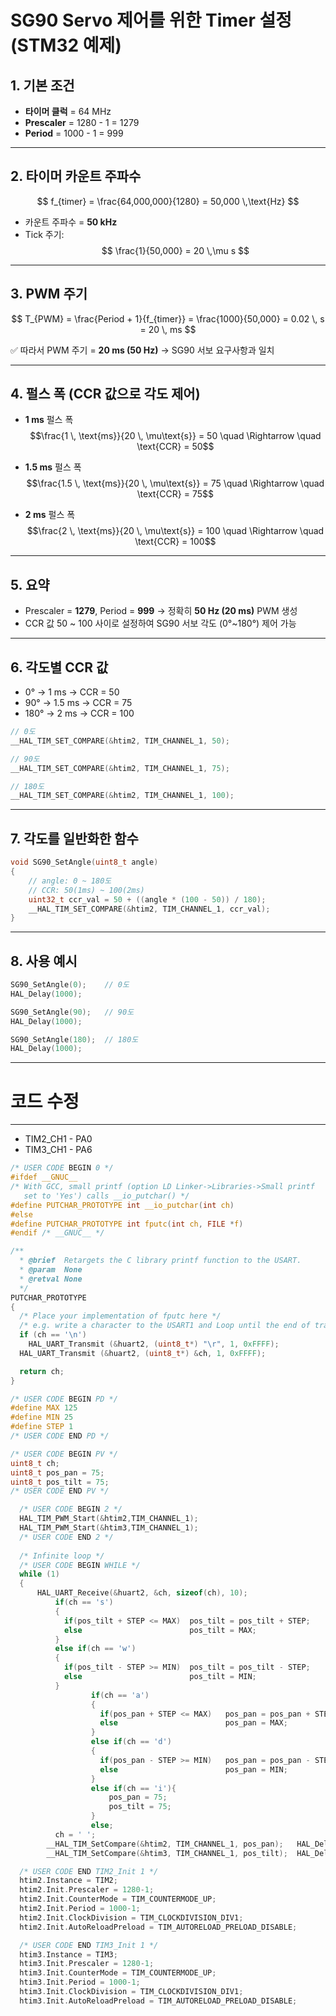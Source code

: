 # SG90 Servo 제어를 위한 Timer 설정 (STM32 예제)

## 1. 기본 조건
- **타이머 클럭** = 64 MHz  
- **Prescaler** = 1280 - 1 = 1279  
- **Period** = 1000 - 1 = 999  

---

## 2. 타이머 카운트 주파수
$$
f_{timer} = \frac{64,000,000}{1280} = 50,000 \,\text{Hz}
$$

- 카운트 주파수 = **50 kHz**  
- Tick 주기:  
$$
\frac{1}{50,000} = 20 \,\mu s
$$

---

## 3. PWM 주기
$$
T_{PWM} = \frac{Period + 1}{f_{timer}} = \frac{1000}{50,000} = 0.02 \, s = 20 \, ms
$$

✅ 따라서 PWM 주기 = **20 ms (50 Hz)** → SG90 서보 요구사항과 일치  

---

## 4. 펄스 폭 (CCR 값으로 각도 제어)

- **1 ms** 펄스 폭  
$$\frac{1 \, \text{ms}}{20 \, \mu\text{s}} = 50 \quad \Rightarrow \quad \text{CCR} = 50$$

- **1.5 ms** 펄스 폭  
$$\frac{1.5 \, \text{ms}}{20 \, \mu\text{s}} = 75 \quad \Rightarrow \quad \text{CCR} = 75$$

- **2 ms** 펄스 폭  
$$\frac{2 \, \text{ms}}{20 \, \mu\text{s}} = 100 \quad \Rightarrow \quad \text{CCR} = 100$$

---

## 5. 요약
- Prescaler = **1279**, Period = **999** → 정확히 **50 Hz (20 ms)** PWM 생성  
- CCR 값 50 ~ 100 사이로 설정하여 SG90 서보 각도 (0°~180°) 제어 가능  

---

## 6. 각도별 CCR 값
- 0° → 1 ms → CCR = 50  
- 90° → 1.5 ms → CCR = 75  
- 180° → 2 ms → CCR = 100  

```c
// 0도
__HAL_TIM_SET_COMPARE(&htim2, TIM_CHANNEL_1, 50);

// 90도
__HAL_TIM_SET_COMPARE(&htim2, TIM_CHANNEL_1, 75);

// 180도
__HAL_TIM_SET_COMPARE(&htim2, TIM_CHANNEL_1, 100);
```

---

## 7. 각도를 일반화한 함수
```c
void SG90_SetAngle(uint8_t angle)
{
    // angle: 0 ~ 180도
    // CCR: 50(1ms) ~ 100(2ms)
    uint32_t ccr_val = 50 + ((angle * (100 - 50)) / 180);
    __HAL_TIM_SET_COMPARE(&htim2, TIM_CHANNEL_1, ccr_val);
}
```

---

## 8. 사용 예시
```c
SG90_SetAngle(0);    // 0도
HAL_Delay(1000);

SG90_SetAngle(90);   // 90도
HAL_Delay(1000);

SG90_SetAngle(180);  // 180도
HAL_Delay(1000);
```
----
# 코드 수정
----

   * TIM2_CH1 - PA0
   * TIM3_CH1 - PA6


```c
/* USER CODE BEGIN 0 */
#ifdef __GNUC__
/* With GCC, small printf (option LD Linker->Libraries->Small printf
   set to 'Yes') calls __io_putchar() */
#define PUTCHAR_PROTOTYPE int __io_putchar(int ch)
#else
#define PUTCHAR_PROTOTYPE int fputc(int ch, FILE *f)
#endif /* __GNUC__ */

/**
  * @brief  Retargets the C library printf function to the USART.
  * @param  None
  * @retval None
  */
PUTCHAR_PROTOTYPE
{
  /* Place your implementation of fputc here */
  /* e.g. write a character to the USART1 and Loop until the end of transmission */
  if (ch == '\n')
    HAL_UART_Transmit (&huart2, (uint8_t*) "\r", 1, 0xFFFF);
  HAL_UART_Transmit (&huart2, (uint8_t*) &ch, 1, 0xFFFF);

  return ch;
}
```

```c
/* USER CODE BEGIN PD */
#define MAX 125
#define MIN 25
#define STEP 1
/* USER CODE END PD */
```


```c
/* USER CODE BEGIN PV */
uint8_t ch;
uint8_t pos_pan = 75;
uint8_t pos_tilt = 75;
/* USER CODE END PV */
```


```c
  /* USER CODE BEGIN 2 */
  HAL_TIM_PWM_Start(&htim2,TIM_CHANNEL_1);
  HAL_TIM_PWM_Start(&htim3,TIM_CHANNEL_1);
  /* USER CODE END 2 */
﻿
  /* Infinite loop */
  /* USER CODE BEGIN WHILE */
  while (1)
  {
	  HAL_UART_Receive(&huart2, &ch, sizeof(ch), 10);
		  if(ch == 's')
		  {
			if(pos_tilt + STEP <= MAX)	pos_tilt = pos_tilt + STEP;
			else						pos_tilt = MAX;
		  }
		  else if(ch == 'w')
		  {
			if(pos_tilt - STEP >= MIN)	pos_tilt = pos_tilt - STEP;
			else						pos_tilt = MIN;
		  }
	  	  		  if(ch == 'a')
	  	  		  {
	  	  			if(pos_pan + STEP <= MAX)	pos_pan = pos_pan + STEP;
	  	  			else						pos_pan = MAX;
	  	  		  }
	  	  		  else if(ch == 'd')
	  	  		  {
	  	  			if(pos_pan - STEP >= MIN)	pos_pan = pos_pan - STEP;
	  	  			else						pos_pan = MIN;
	  	  		  }
	  	  		  else if(ch == 'i'){
	  	  			  pos_pan = 75;
	  	  			  pos_tilt = 75;
	  	  		  }
	  	  		  else;
		  ch = ' ';
		__HAL_TIM_SetCompare(&htim2, TIM_CHANNEL_1, pos_pan);	HAL_Delay(10);
		__HAL_TIM_SetCompare(&htim3, TIM_CHANNEL_1, pos_tilt);	HAL_Delay(10);
```


```c
  /* USER CODE END TIM2_Init 1 */
  htim2.Instance = TIM2;
  htim2.Init.Prescaler = 1280-1;
  htim2.Init.CounterMode = TIM_COUNTERMODE_UP;
  htim2.Init.Period = 1000-1;
  htim2.Init.ClockDivision = TIM_CLOCKDIVISION_DIV1;
  htim2.Init.AutoReloadPreload = TIM_AUTORELOAD_PRELOAD_DISABLE;
```


```c
  /* USER CODE END TIM3_Init 1 */
  htim3.Instance = TIM3;
  htim3.Init.Prescaler = 1280-1;
  htim3.Init.CounterMode = TIM_COUNTERMODE_UP;
  htim3.Init.Period = 1000-1;
  htim3.Init.ClockDivision = TIM_CLOCKDIVISION_DIV1;
  htim3.Init.AutoReloadPreload = TIM_AUTORELOAD_PRELOAD_DISABLE;
```











